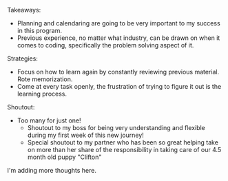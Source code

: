 Takeaways:
- Planning and calendaring are going to be very important to my success in this program.
- Previous experience, no matter what industry, can be drawn on when it comes to coding, specifically the problem solving aspect of it.


Strategies:
- Focus on how to learn again by constantly reviewing previous material. Rote memorization.
- Come at every task openly, the frustration of trying to figure it out is the learning process.

Shoutout:
- Too many for just one!
  * Shoutout to my boss for being very understanding and flexible during my first week of this new journey!
  * Special shoutout to my partner who has been so great helping take on more than her share of the responsibility in taking care of our 4.5 month old puppy "Clifton"


I'm adding more thoughts here.
